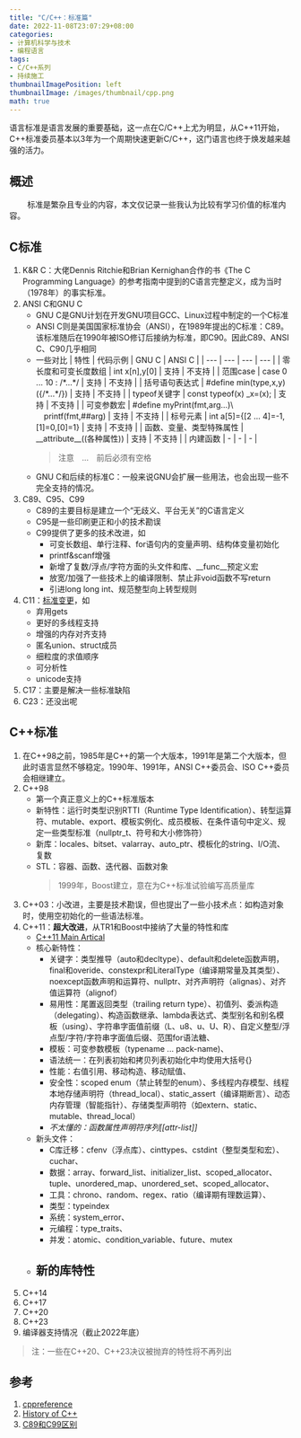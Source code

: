 ```yaml
---
title: "C/C++：标准篇"
date: 2022-11-08T23:07:29+08:00
categories:
- 计算机科学与技术
- 编程语言
tags:
- C/C++系列
- 持续施工
thumbnailImagePosition: left
thumbnailImage: /images/thumbnail/cpp.png
math: true
---
```

语言标准是语言发展的重要基础，这一点在C/C++上尤为明显，从C++11开始，C++标准委员基本以3年为一个周期快速更新C/C++，这门语言也终于焕发越来越强的活力。
<!--more-->
## 概述
&emsp;&emsp; 标准是繁杂且专业的内容，本文仅记录一些我认为比较有学习价值的标准内容。
## C标准
1. K&R C：大佬Dennis Ritchie和Brian Kernighan合作的书《The C Programming Language》的参考指南中提到的C语言完整定义，成为当时（1978年）的事实标准。
1. ANSI C和GNU C
    - GNU C是GNU计划在开发GNU项目GCC、Linux过程中制定的一个C标准
    - ANSI C则是美国国家标准协会（ANSI），在1989年提出的C标准：C89。该标准随后在1990年被ISO修订后接纳为标准，即C90。因此C89、ANSI C、C90几乎相同
    - 一些对比
        | 特性 | 代码示例 | GNU C | ANSI C |
        | --- | --- | --- | --- |
        | 零长度和可变长度数组 | int x[n],y[0] | 支持 | 不支持 |
        | 范围case | case 0 ... 10 : /\*...\*/ | 支持 | 不支持 |
        | 括号语句表达式 | #define min(type,x,y) ({/\*...\*/}) | 支持 | 不支持 |
        | typeof关键字 | const typeof(x) _x=(x); | 支持 | 不支持 |
        | 可变参数宏 | #define myPrint(fmt,arg...)\\</br>&emsp;printf(fmt,##arg) | 支持 | 不支持 |
        | 标号元素 | int a[5]={[2 ... 4]=-1,[1]=0,[0]=1} | 支持 | 不支持 |
        | 函数、变量、类型特殊属性 | \_\_attribute\_\_((各种属性)) | 支持 | 不支持 |
        | 内建函数 | - | - | - |
        >  注意&emsp;...&emsp;前后必须有空格
    - GNU C和后续的标准C：一般来说GNU会扩展一些用法，也会出现一些不完全支持的情况。
1. C89、C95、C99
    - C89的主要目标是建立一个“无歧义、平台无关”的C语言定义
    - C95是一些印刷更正和小的技术勘误
    - C99提供了更多的技术改进，如
        - 可变长数组、单行注释、for语句内的变量声明、结构体变量初始化
        - printf&scanf增强
        - 新增了复数/浮点/字符方面的头文件和库、\_\_func\_\_预定义宏
        - 放宽/加强了一些技术上的编译限制、禁止非void函数不写return
        - 引进long long int、规范整型向上转型规则
1. C11：[标准变更](https://zh.cppreference.com/w/c/11)，如
    - 弃用gets
    - 更好的多线程支持
    - 增强的内存对齐支持
    - 匿名union、struct成员
    - 细粒度的求值顺序
    - 可分析性
    - unicode支持
1. C17：主要是解决一些标准缺陷
1. C23：还没出呢
## C++标准
1. 在C++98之前，1985年是C++的第一个大版本，1991年是第二个大版本，但此时语言显然不够稳定。1990年、1991年，ANSI C++委员会、ISO C++委员会相继建立。
1. C++98
    - 第一个真正意义上的C++标准版本
    - 新特性：运行时类型识别RTTI（Runtime Type Identification）、转型运算符、mutable、export、模板实例化、成员模板、在条件语句中定义、规定一些类型标准（nullptr_t、符号和大小修饰符）
    - 新库：locales、bitset、valarray、auto_ptr、模板化的string、I/O流、复数
    - STL：容器、函数、迭代器、函数对象
        > 1999年，Boost建立，意在为C++标准试验编写高质量库
1. C++03：小改进，主要是技术勘误，但也提出了一些小技术点：如构造对象时，使用空初始化的一些语法标准。
1. C++11：**超大改进**，从TR1和Boost中接纳了大量的特性和库
    - [C++11 Main Artical](https://en.cppreference.com/w/cpp/11)
    - 核心新特性：
        - 关键字：类型推导（auto和decltype）、default和delete函数声明，final和overide、constexpr和LiteralType（编译期常量及其类型）、noexcept函数声明和运算符、nullptr、对齐声明符（alignas）、对齐值运算符（alignof）
        - 易用性：尾置返回类型（trailing return type）、初值列、委派构造（delegating）、构造函数继承、lambda表达式、类型别名和别名模板（using）、字符串字面值前缀（L、u8、u、U、R）、自定义整型/浮点型/字符/字符串字面值后缀、范围for语法糖、
        - 模板：可变参数模板（typename ... pack-name)、
        - 语法统一：在列表初始和拷贝列表初始化中均使用大括号\{\}
        - 性能：右值引用、移动构造、移动赋值、
        - 安全性：scoped enum（禁止转型的enum）、多线程内存模型、线程本地存储声明符（thread_local）、static_assert（编译期断言）、动态内存管理（智能指针）、存储类型声明符（如extern、static、mutable、thread_local）
        - *不太懂的：函数属性声明符序列\[\[attr-list\]\]*
    - 新头文件：
        - C库迁移：cfenv（浮点库）、cinttypes、cstdint（整型类型和宏）、cuchar、
        - 数据：array、forward_list、initializer_list、scoped_allocator、tuple、unordered_map、unordered_set、scoped_allocator、
        - 工具：chrono、random、regex、ratio（编译期有理数运算）、
        - 类型：typeindex
        - 系统：system_error、
        - 元编程：type_traits、
        - 并发：atomic、condition_variable、future、mutex
    - 新的库特性
        - 
1. C++14
1. C++17
1. C++20
1. C++23
1. 编译器支持情况（截止2022年底）

> 注：一些在C++20、C++23决议被抛弃的特性将不再列出

## 参考
1. [cppreference](https://zh.cppreference.com/w/)
1. [History of C++](https://en.cppreference.com/w/cpp/language/history)
1. [C89和C99区别](https://www.cnblogs.com/xiaoyoucai/p/6146784.html)